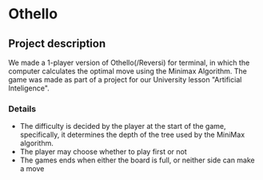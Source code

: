 # Othello
## Project description
We made a 1-player version of Othello(/Reversi) for terminal, in which the computer calculates the optimal move using the Minimax Algorithm. 
The game was made as part of a project for our University lesson "Artificial Inteligence".

### Details
* The difficulty is decided by the player at the start of the game, specifically, it determines the depth of the tree used by the MiniMax algorithm. 
* The player may choose whether to play first or not
* The games ends when either the board is full, or neither side can make a move
